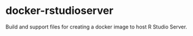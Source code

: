 # docker-rstudioserver
Build and support files for creating a docker image to host R Studio Server.
